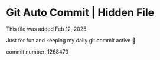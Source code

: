 # Git Auto Commit | Hidden File

This file was added Feb 12, 2025

Just for fun and keeping my daily git commit active 🤪

commit number: 1268473
